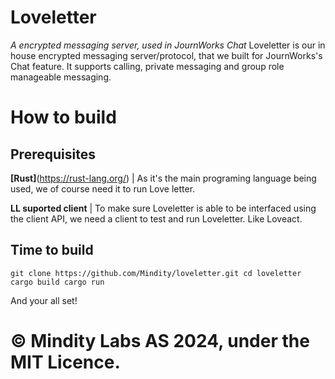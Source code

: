 # Loveletter

*A encrypted messaging server, used in JournWorks Chat*
Loveletter is our in house encrypted messaging server/protocol, that we built for JournWorks's Chat feature.
It supports calling, private messaging and group role manageable messaging.
# How to build

## Prerequisites

**[Rust]**(https://rust-lang.org/) | As it's the main programing language being used, we of course need it to run Love letter.

**LL suported client** | To make sure Loveletter is able to be interfaced using the client API, we need a client to test and run Loveletter. Like Loveact.

## Time to build

``git clone https://github.com/Mindity/loveletter.git
cd loveletter
cargo build
cargo run``

And your all set!

# © Mindity Labs AS 2024, under the MIT Licence.
